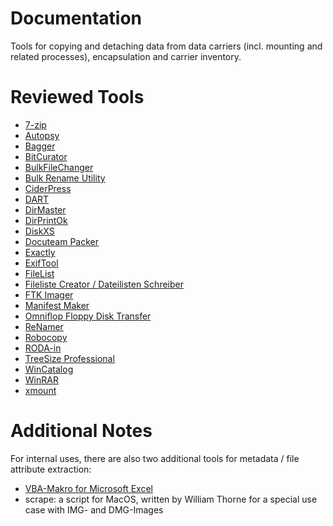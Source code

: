 # Documentation
Tools for copying and detaching data from data carriers (incl. mounting and related processes), encapsulation and carrier inventory. 

# Reviewed Tools
- [7-zip](./7-zip.md)
- [Autopsy](./autopsy.md)
- [Bagger](./bagger.md)
- [BitCurator](./bitcurator.md)
- [BulkFileChanger](./bulkfilechanger.md)
- [Bulk Rename Utility](./bulkrenameutility.md)
- [CiderPress](./ciderpress.md)
- [DART](./dart.md)
- [DirMaster](./dirmaster.md)
- [DirPrintOk](./dirprintok.md)
- [DiskXS](./diskxs.md)
- [Docuteam Packer](./docuteampacker.md)
- [Exactly](./exactly.md)
- [ExifTool](./exiftool.md)
- [FileList](./filelist.md)
- [Fileliste Creator / Dateilisten Schreiber](./filelistcreator.md)
- [FTK Imager](./ftkimager.md)
- [Manifest Maker](./manifestmaker.md)
- [Omniflop Floppy Disk Transfer](./omniflop.md)
- [ReNamer](./renamer.md)
- [Robocopy](./robocopy.md)
- [RODA-in](./rodain.md)
- [TreeSize Professional](./treesizeprofessional.md)
- [WinCatalog](./wincatalog.md)
- [WinRAR](./winrar.md)
- [xmount](./xmount.md)

# Additional Notes
For internal uses, there are also two additional tools for metadata / file attribute extraction:
- [VBA-Makro for Microsoft Excel](/data-inventory)
- scrape: a script for MacOS, written by William Thorne for a special use case with IMG- and DMG-Images
